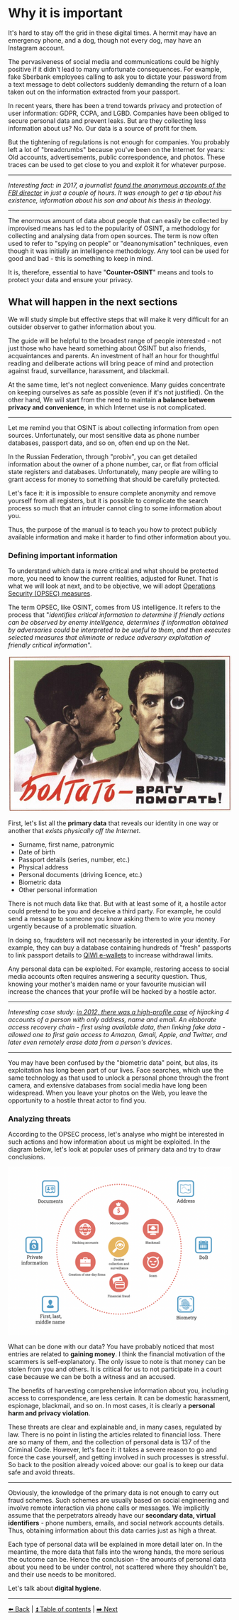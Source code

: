 # Why it is important

It's hard to stay off the grid in these digital times. A hermit may have an emergency phone, and a dog, though not every dog, may have an Instagram account.

The pervasiveness of social media and communications could be highly positive if it didn't lead to many unfortunate consequences. For example, fake Sberbank employees calling to ask you to dictate your password from a text message to debt collectors suddenly demanding the return of a loan taken out on the information extracted from your passport.

In recent years, there has been a trend towards privacy and protection of user information: GDPR, CCPA, and LGBD. Companies have been obliged to secure personal data and prevent leaks. But are they collecting less information about us? No. Our data is a source of profit for them.

But the tightening of regulations is not enough for companies. You probably left a lot of "breadcrumbs" because you've been on the Internet for years: Old accounts, advertisements, public correspondence, and photos. These traces can be used to get close to you and exploit it for whatever purpose.

---

*Interesting fact: in 2017, a journalist [found the anonymous accounts of the FBI director](https://gizmodo.com/this-is-almost-certainly-james-comey-s-twitter-account-1793843641) in just a couple of hours. It was enough to get a tip about his existence, information about his son and about his thesis in theology.*

---

The enormous amount of data about people that can easily be collected by improvised means has led to the popularity of OSINT, a methodology for collecting and analysing data from open sources. The term is now often used to refer to "spying on people" or "deanonymisation" techniques, even though it was initially an intelligence methodology. Any tool can be used for good and bad - this is something to keep in mind.

It is, therefore, essential to have "**Counter-OSINT**" means and tools to protect your data and ensure your privacy.

## What will happen in the next sections

We will study simple but effective steps that will make it very difficult for an outsider observer to gather information about you.

The guide will be helpful to the broadest range of people interested - not just those who have heard something about OSINT but also friends, acquaintances and parents. An investment of half an hour for thoughtful reading and deliberate actions will bring peace of mind and protection against fraud, surveillance, harassment, and blackmail.

At the same time, let's not neglect convenience. Many guides concentrate on keeping ourselves as safe as possible (even if it's not justified). On the other hand, We will start from the need to maintain **a balance between privacy and convenience**, in which Internet use is not complicated.

---

Let me remind you that OSINT is about collecting information from open sources. Unfortunately, our most sensitive data as phone number databases, passport data, and so on, often end up on the Net.

In the Russian Federation, through "probiv", you can get detailed information about the owner of a phone number, car, or flat from official state registers and databases. Unfortunately, many people are willing to grant access for money to something that should be carefully protected.

Let's face it: it is impossible to ensure complete anonymity and remove yourself from all registers, but it is possible to complicate the search process so much that an intruder cannot cling to some information about you.

Thus, the purpose of the manual is to teach you how to protect publicly available information and make it harder to find other information about you.

### Defining important information

To understand which data is more critical and what should be protected more, you need to know the current realities, adjusted for Runet. That is what we will look at next, and to be objective, we will adopt [Operations Security (OPSEC) measures](https://en.wikipedia.org/wiki/Operations_security).

The term OPSEC, like OSINT, comes from US intelligence. It refers to the process that "_identifies critical information to determine if friendly actions can be observed by enemy intelligence, determines if information obtained by adversaries could be interpreted to be useful to them, and then executes selected measures that eliminate or reduce adversary exploitation of friendly critical information_".

![Болтать - врагу помогать!](../img/37ddd605b06fdfb1793be.png)

First, let's list all the **primary data** that reveals our identity in one way or another that *exists physically off the Internet*. 

- Surname, first name, patronymic
- Date of birth
- Passport details (series, number, etc.)
- Physical address
- Personal documents (driving licence, etc.)
- Biometric data
- Other personal information

There is not much data like that. But with at least some of it, a hostile actor could pretend to be you and deceive a third party. For example, he could send a message to someone you know asking them to wire you money urgently because of a problematic situation.

In doing so, fraudsters will not necessarily be interested in your identity. For example, they can buy a database containing hundreds of "fresh" passports to link passport details to [QIWI e-wallets](https://qiwi.com/) to increase withdrawal limits.

Any personal data can be exploited. For example, restoring access to social media accounts often requires answering a security question. Thus, knowing your mother's maiden name or your favourite musician will increase the chances that your profile will be hacked by a hostile actor.

---

*Interesting case study: [in 2012, there was a high-profile case](https://habr.com/ru/post/149179/) of hijacking 4 accounts of a person with only address, name and email. An elaborate access recovery chain - first using available data, then linking fake data - allowed one to first gain access to Amazon, Gmail, Apple, and Twitter, and later even remotely erase data from a person's devices.*

---

You may have been confused by the "biometric data" point, but alas, its exploitation has long been part of our lives. Face searches, which use the same technology as that used to unlock a personal phone through the front camera, and extensive databases from social media have long been widespread. When you leave your photos on the Web, you leave the opportunity to a hostile threat actor to find you.

### Analyzing threats

According to the OPSEC process, let's analyse who might be interested in such actions and how information about us might be exploited. In the diagram below, let's look at popular uses of primary data and try to draw conclusions. 

![What can be done with our data?](../img/0869d0a1e60173af48378.png)

What can be done with our data?
You have probably noticed that most entries are related to **gaining money**. I think the financial motivation of the scammers is self-explanatory. The only issue to note is that money can be stolen from you and others. It is critical for us to not participate in a court case because we can be both a witness and an accused. 

The benefits of harvesting comprehensive information about you, including access to correspondence, are less certain. It can be domestic harassment, espionage, blackmail, and so on. In most cases, it is clearly a **personal harm and privacy violation**.

These threats are clear and explainable and, in many cases, regulated by law. There is no point in listing the articles related to financial loss. There are so many of them, and the collection of personal data is 137 of the Criminal Code. However, let's face it: it takes a severe reason to go and force the case yourself, and getting involved in such processes is stressful. So back to the position already voiced above: our goal is to keep our data safe and avoid threats.

---
Obviously, the knowledge of the primary data is not enough to carry out fraud schemes. Such schemes are usually based on social engineering and involve remote interaction via phone calls or messages. We implicitly assume that the perpetrators already have our **secondary data, virtual identifiers** - phone numbers, emails, and social network accounts details. Thus, obtaining information about this data carries just as high a threat.

Each type of personal data will be explained in more detail later on. In the meantime, the more data that falls into the wrong hands, the more serious the outcome can be. Hence the conclusion - the amounts of personal data about you need to be under control, not scattered where they shouldn't be, and their use needs to be monitored.

Let's talk about **digital hygiene**.

---

[⬅️ Back](./intro.md) | [⏫ Table of contents](../README.md) | [➡️ Next](./hygiene.md)

